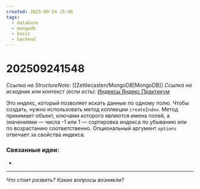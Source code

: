 ```yaml
---
created: 2025-09-24 15:48
tags:
  - database
  - mongodb
  - basic
  - backend
---
```

# 202509241548
*Ссылка на StructureNote:* [[Zettlecasten/MongoDB|MongoDB]]
*Ссылка на исходник или контекст (если есть):* [Индексы Яндекс Практикум](https://practicum.yandex.ru/learn/backend-nodejs/courses/16b47298-e20d-4fde-9619-1ab305039a00/sprints/564238/topics/3850c616-bd4c-4c66-987e-9b4e0b0f135c/lessons/4ad26476-a188-46e9-b6d9-38486789cfe8/) 

Это индекс, который позволяет искать данные по одному полю. Чтобы создать, нужно использовать  метод коллекции `createIndex`. Метод принимает объект, ключами которого являются имена полей, а значениями — числа -1 или 1 — сортировка индекса по убыванию или по возрастанию соответственно. Опциональный аргумент `options` отвечает за свойства индекса.
### Связанные идеи:
*   
---

*Что стоит развить? Какие вопросы возникли?*